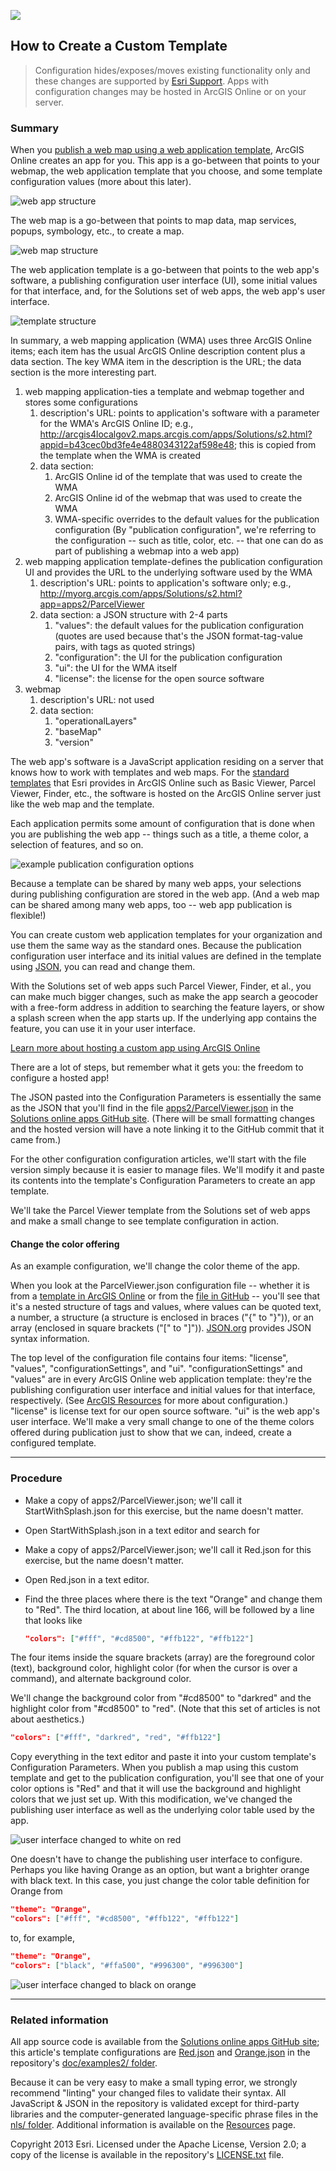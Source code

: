 [publish a web map using a web application template]: http://resources.arcgis.com/en/help/arcgisonline/index.html#/Make_your_first_app/010q000000z3000000/
[web app structure]: images/webappStructure.png "web app structure"
[web map structure]: images/webmapStructure.png "web map structure"
[template structure]: images/templateStructure.png "template structure"
[standard templates]: http://www.arcgis.com/home/gallery.html#c=esri&t=apps&o=modified&f=configurable
[example publication configuration options]: images/publicationConfiguration.png "example publication configuration options"
[JSON]: http://en.wikipedia.org/wiki/JSON
[Configure map viewer description]: http://resources.arcgis.com/en/help/arcgisonline/index.html#/Configure_map_viewer/010q000000mm000000/
[standard Parcel Viewer]: http://arcgis4localgov2.maps.arcgis.com/home/item.html?id=85ec8f162e654968a3740740075b34c6
[ArcGIS Online Parcel Viewer item summary]: images/ParcelViewerItemThumb.png "ArcGIS Online Parcel Viewer item summary"
[web application template's ArcGIS Online id]: images/arcgisItemPageURL.png "web application template's ArcGIS Online id"
[web application template's server URL location]: images/serverURL.png "web application template's server URL location"
[create a custom template]: http://resources.arcgis.com/en/help/arcgisonline/index.html#//010q00000076000000#ESRI_SECTION1_55703F1EE9C845C3B07BBD85221FB074
[http://www.arcgis.com/sharing/content/items/85ec8f162e654968a3740740075b34c6/data?f=pjson]: http://www.arcgis.com/sharing/content/items/85ec8f162e654968a3740740075b34c6/data?f=pjson
[template in ArcGIS Online]: http://www.arcgis.com/sharing/content/items/85ec8f162e654968a3740740075b34c6/data?f=pjson
[ArcGIS Resources]: http://resources.arcgis.com/en/help/arcgisonline/index.html#/Add_configurable_parameters_to_templates/010q000000ns000000/
[JSON.org]: http://www.json.org/
[user interface changed to white on red]: images/ParcelViewerRed.png "user interface changed to white on red"
[user interface changed to black on orange]: images/ParcelViewerOrange.png "user interface changed to black on orange"
[apps2/ParcelViewer.json]: ../../apps2/ParcelViewer.json
[Red.json]: ../examples2/Red.json
[Orange.json]: ../examples2/Orange.json

[hostonline]: HowToHostAppOnOnline.md
[app configuration file]: UnderstandingConfigurationFile.md
[apps2/ folder]: ../../apps2/
[Solutions online apps GitHub site]: https://github.com/Esri/local-government-online-apps
[doc/examples2/ folder]: ../examples2/
[nls/ folder]: ../../nls/
[Resources]: Resources.md
[Esri Support]: http://support.esri.com/
[LICENSE.txt]: ../../LICENSE.txt

![](images/configuring.png)

## How to Create a Custom Template

> Configuration hides/exposes/moves existing functionality only and these changes are supported by [Esri Support][].
> Apps with configuration changes may be hosted in ArcGIS Online or on your server.

### Summary

When you [publish a web map using a web application template][], ArcGIS Online creates an app for you. This app is a go-between that points to your webmap, the web application template that you choose, and some template configuration values (more about this later).

![web app structure][]

The web map is a go-between that points to map data, map services, popups, symbology, etc., to create a map.

![web map structure][]

The web application template is a go-between that points to the web app's software, a publishing configuration user interface (UI), some initial values for that interface, and, for the Solutions set of web apps, the web app's user interface.

![template structure][]

In summary, a web mapping application (WMA) uses three ArcGIS Online items; each item has the usual ArcGIS Online description content plus a data section.  The key WMA item in the description is the URL; the data section is the more interesting part.

1.  web mapping application-ties a template and webmap together and stores some configurations
    1.  description's URL:  points to application's software with a parameter for the WMA's ArcGIS Online ID; e.g.,
    http://arcgis4localgov2.maps.arcgis.com/apps/Solutions/s2.html?appid=b43cec0bd3fe4e4880343122af598e48; this is copied from the template when the WMA is created
    2.  data section:
        1.  ArcGIS Online id of the template that was used to create the WMA
        2.  ArcGIS Online id of the webmap that was used to create the WMA
        3.  WMA-specific overrides to the default values for the publication configuration (By "publication configuration", we're referring to the configuration -- such as title, color, etc. -- that one can do as part of publishing a webmap into a web app)
2.  web mapping application template-defines the publication configuration UI and provides the URL to the underlying software used by the WMA
    1.  description's URL:  points to application's software only; e.g., http://myorg.arcgis.com/apps/Solutions/s2.html?app=apps2/ParcelViewer
    2.  data section:  a JSON structure with 2-4 parts
        1.  "values":  the default values for the publication configuration (quotes are used because that's the JSON format-tag-value pairs, with tags as quoted strings)
        2.  "configuration":  the UI for the publication configuration
        3.  "ui":  the UI for the WMA itself
        4.  "license": the license for the open source software
3.  webmap
    1.  description's URL: not used
    2.  data section:
        1.  "operationalLayers"
        2.  "baseMap"
        3.  "version"


The web app's software is a JavaScript application residing on a server that knows how to work with templates and web maps. For the [standard templates][] that Esri provides in ArcGIS Online such as Basic Viewer, Parcel Viewer, Finder, etc., the software is hosted on the ArcGIS Online server just like the web map and the template.

Each application permits some amount of configuration that is done when you are publishing the web app -- things such as a title, a theme color, a selection of features, and so on.

![example publication configuration options][]

Because a template can be shared by many web apps, your selections during publishing configuration are stored in the web app. (And a web map can be shared among many web apps, too -- web app publication is flexible!)

You can create custom web application templates for your organization and use them the same way as the standard ones. Because the publication configuration user interface and its initial values are defined in the template using [JSON][], you can read and change them.

With the Solutions set of web apps such Parcel Viewer, Finder, et al., you can make much bigger changes, such as make the app search a geocoder with a free-form address in addition to searching the feature layers, or show a splash screen when the app starts up. If the underlying app contains the feature, you can use it in your user interface.

[Learn more about hosting a custom app using ArcGIS Online][hostonline]

There are a lot of steps, but remember what it gets you: the freedom to configure a hosted app!

The JSON pasted into the Configuration Parameters is essentially the same as the JSON that you'll find in the file [apps2/ParcelViewer.json][] in the [Solutions online apps GitHub site][]. (There will be small formatting changes and the hosted version will have a note linking it to the GitHub commit that it came from.)

For the other configuration configuration articles, we'll start with the file version simply because it is easier to manage files. We'll modify it and paste its contents into the template's Configuration Parameters to create an app template.

We'll take the Parcel Viewer template from the Solutions set of web apps and make a small change to see template configuration in action.

#### Change the color offering

As an example configuration, we'll change the color theme of the app.

When you look at the ParcelViewer.json configuration file -- whether it is from a [template in ArcGIS Online][] or from the [file in GitHub][apps2/ParcelViewer.json] -- you'll see that it's a nested structure of tags and values, where values can be quoted text, a number, a structure (a structure is enclosed in braces ("{" to "}")), or an array (enclosed in square brackets ("[" to "]")). [JSON.org][] provides JSON syntax information.

The top level of the configuration file contains four items: "license", "values", "configurationSettings", and "ui". "configurationSettings" and "values" are in every ArcGIS Online web application template: they're the publishing configuration user interface and initial values for that interface, respectively. (See [ArcGIS Resources][] for more about configuration.)  "license" is license text for our open source software. "ui" is the web app's user interface. We'll make a very small change to one of the theme colors offered during publication just to show that we can, indeed, create a configured template.

----------
### Procedure

* Make a copy of apps2/ParcelViewer.json; we'll call it StartWithSplash.json for this exercise, but the name doesn't matter.

* Open StartWithSplash.json in a text editor and search for



* Make a copy of apps2/ParcelViewer.json; we'll call it Red.json for this exercise, but the name doesn't matter.
* Open Red.json in a text editor.
* Find the three places where there is the text "Orange" and change them to "Red". The third location, at about line 166, will be followed by a line that looks like

    ```json
    "colors": ["#fff", "#cd8500", "#ffb122", "#ffb122"]
    ```

The four items inside the square brackets (array) are the foreground color (text), background color, highlight color (for when the cursor is over a command), and alternate background color.

We'll change the background color from "#cd8500" to "darkred" and the highlight color from "#cd8500" to "red". (Note that this set of articles is not about aesthetics.)

```json
"colors": ["#fff", "darkred", "red", "#ffb122"]
```

Copy everything in the text editor and paste it into your custom template's Configuration Parameters. When you publish a map using this custom template and get to the publication configuration, you'll see that one of your color options is "Red" and that it will use the background and highlight colors that we just set up. With this modification, we've changed the publishing user interface as well as the underlying color table used by the app.

![user interface changed to white on red][]

One doesn't have to change the publishing user interface to configure. Perhaps you like having Orange as an option, but want a brighter orange with black text. In this case, you just change the color table definition for Orange from

```json
"theme": "Orange",
"colors": ["#fff", "#cd8500", "#ffb122", "#ffb122"]
```

to, for example,

```json
"theme": "Orange",
"colors": ["black", "#ffa500", "#996300", "#996300"]
```

![user interface changed to black on orange][]

----------
### Related information

All app source code is available from the [Solutions online apps GitHub site][]; this article's template configurations are [Red.json][] and [Orange.json][] in the repository's [doc/examples2/ folder][].

Because it can be very easy to make a small typing error, we strongly recommend "linting" your changed files to validate their syntax. All JavaScript & JSON in the repository is validated except for third-party libraries and the computer-generated language-specific phrase files in the [nls/ folder][]. Additional information is available on the [Resources][] page.

Copyright 2013 Esri. Licensed under the Apache License, Version 2.0; a copy of the license is available in the repository's [LICENSE.txt][] file.